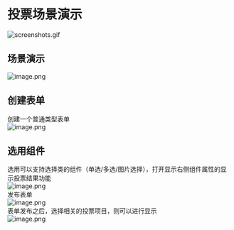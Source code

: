 # 投票场景演示

![screenshots.gif](https://oss.tduckcloud.com/1651323340588-73430885-0c02-485d-94e4-523e2d004901.gif)


## 场景演示

![image.png](https://oss.tduckcloud.com/1651241334363-86943341-a79d-43a2-8f5e-682001ccf9f3.png)

## 创建表单

创建一个普通类型表单<br />![image.png](https://oss.tduckcloud.com/1651241334363-86943341-a79d-43a2-8f5e-682001ccf9f3.png#clientId=u1b2158a3-c4ab-4&crop=0&crop=0&crop=1&crop=1&from=paste&height=937&id=u130ea69d&name=image-20230118134120377.png)
<a name="a8G5D"></a>

## 选用组件

选用可以支持选择类的组件（单选/多选/图片选择），打开显示右侧组件属性的显示投票结果功能<br />![image.png](https://oss.tduckcloud.com/1651241090544-f6f0baa0-f094-47ae-a3e8-28e6c4f2f616-20230118134201771.png)<br />发布表单<br />![image.png](https://oss.tduckcloud.com/1651241356775-74bf9ee5-2325-42b7-9e10-f6e494dfa45c-20230118134224752.png)<br />表单发布之后，选择相关的投票项目，则可以进行显示<br />![image.png](https://oss.tduckcloud.com/1651241150527-1574d1c3-c6ed-41e6-b833-6faaf3d801dd.png#clientId=u961b4ed8-77cd-4&crop=0&crop=0&crop=1&crop=1&from=paste&height=937&id=ue24f9cc5&name=image-20230118134120609.png)
